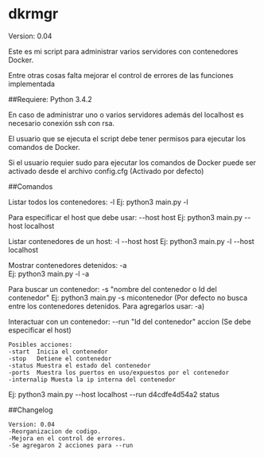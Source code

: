 # dkrmgr
Version: 0.04

Este es mi script para administrar varios servidores con contenedores Docker.

Entre otras cosas falta mejorar el control de errores de las funciones implementada



##Requiere:
Python 3.4.2

En caso de administrar uno o varios servidores además del localhost es necesario conexión ssh con rsa.

El usuario que se ejecuta el script debe tener permisos para ejecutar los comandos de Docker.

Si el usuario requier sudo para ejecutar los comandos de Docker puede ser activado desde el archivo config.cfg (Activado por defecto)

##Comandos

Listar todos los contenedores:  -l
Ej: python3 main.py -l

Para especificar el host que debe usar: --host host
Ej: python3 main.py --host localhost

Listar contenedores de un host: -l --host host
Ej: python3 main.py -l --host localhost

Mostrar contenedores detenidos: -a   
Ej:  python3 main.py -l -a

Para buscar un contenedor: -s "nombre del contenedor o Id del contenedor"
Ej:  python3 main.py -s micontenedor
(Por defecto no busca entre los contenedores detenidos. Para agregarlos usar: -a)

Interactuar con un contenedor: --run "Id del contenedor" accion    (Se debe especificar el host)
```
Posibles acciones:
-start	Inicia el contenedor
-stop   Detiene el contenedor 
-status Muestra el estado del contenedor
-ports  Muestra los puertos en uso/expuestos por el contenedor 
-internalip Muesta la ip interna del contenedor
```
Ej: python3 main.py --host localhost --run d4cdfe4d54a2 status



##Changelog
```
Version: 0.04
-Reorganizacion de codigo.
-Mejora en el control de errores.
-Se agregaron 2 acciones para --run
```
